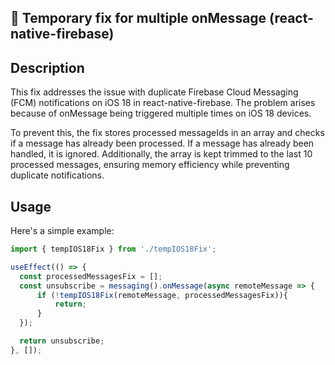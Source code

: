 ## 👾 Temporary fix for multiple onMessage (react-native-firebase)

## Description
This fix addresses the issue with duplicate Firebase Cloud Messaging (FCM) notifications on iOS 18 in react-native-firebase. The problem arises because of onMessage being triggered multiple times on iOS 18 devices. 

To prevent this, the fix stores processed messageIds in an array and checks if a message has already been processed. If a message has already been handled, it is ignored. Additionally, the array is kept trimmed to the last 10 processed messages, ensuring memory efficiency while preventing duplicate notifications.

## Usage
Here's a simple example:
```jsx
import { tempIOS18Fix } from './tempIOS18Fix';

useEffect(() => {
  const processedMessagesFix = [];
  const unsubscribe = messaging().onMessage(async remoteMessage => {
      if (!tempIOS18Fix(remoteMessage, processedMessagesFix)){
          return;
      }
  });

  return unsubscribe;
}, []);  
```
